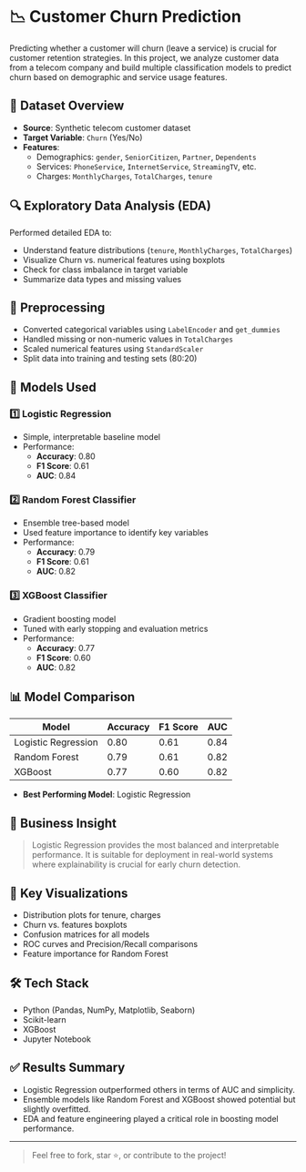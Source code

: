 # 📉 Customer Churn Prediction

Predicting whether a customer will churn (leave a service) is crucial for customer retention strategies. In this project, we analyze customer data from a telecom company and build multiple classification models to predict churn based on demographic and service usage features.

## 📁 Dataset Overview

- **Source**: Synthetic telecom customer dataset
- **Target Variable**: `Churn` (Yes/No)
- **Features**:
  - Demographics: `gender`, `SeniorCitizen`, `Partner`, `Dependents`
  - Services: `PhoneService`, `InternetService`, `StreamingTV`, etc.
  - Charges: `MonthlyCharges`, `TotalCharges`, `tenure`

## 🔍 Exploratory Data Analysis (EDA)

Performed detailed EDA to:
- Understand feature distributions (`tenure`, `MonthlyCharges`, `TotalCharges`)
- Visualize Churn vs. numerical features using boxplots
- Check for class imbalance in target variable
- Summarize data types and missing values

## 🧹 Preprocessing

- Converted categorical variables using `LabelEncoder` and `get_dummies`
- Handled missing or non-numeric values in `TotalCharges`
- Scaled numerical features using `StandardScaler`
- Split data into training and testing sets (80:20)

## 🤖 Models Used

### 1️⃣ Logistic Regression
- Simple, interpretable baseline model
- Performance:
  - **Accuracy**: 0.80
  - **F1 Score**: 0.61
  - **AUC**: 0.84

### 2️⃣ Random Forest Classifier
- Ensemble tree-based model
- Used feature importance to identify key variables
- Performance:
  - **Accuracy**: 0.79
  - **F1 Score**: 0.61
  - **AUC**: 0.82

### 3️⃣ XGBoost Classifier
- Gradient boosting model
- Tuned with early stopping and evaluation metrics
- Performance:
  - **Accuracy**: 0.77
  - **F1 Score**: 0.60
  - **AUC**: 0.82

## 📊 Model Comparison

| Model              | Accuracy | F1 Score | AUC  |
|--------------------|----------|----------|------|
| Logistic Regression| 0.80     | 0.61     | 0.84 |
| Random Forest      | 0.79     | 0.61     | 0.82 |
| XGBoost            | 0.77     | 0.60     | 0.82 |

- **Best Performing Model**: Logistic Regression

## 🧠 Business Insight

> Logistic Regression provides the most balanced and interpretable performance. It is suitable for deployment in real-world systems where explainability is crucial for early churn detection.

## 📌 Key Visualizations

- Distribution plots for tenure, charges
- Churn vs. features boxplots
- Confusion matrices for all models
- ROC curves and Precision/Recall comparisons
- Feature importance for Random Forest

## 🛠️ Tech Stack

- Python (Pandas, NumPy, Matplotlib, Seaborn)
- Scikit-learn
- XGBoost
- Jupyter Notebook

## ✅ Results Summary

- Logistic Regression outperformed others in terms of AUC and simplicity.
- Ensemble models like Random Forest and XGBoost showed potential but slightly overfitted.
- EDA and feature engineering played a critical role in boosting model performance.

---

> Feel free to fork, star ⭐, or contribute to the project!

